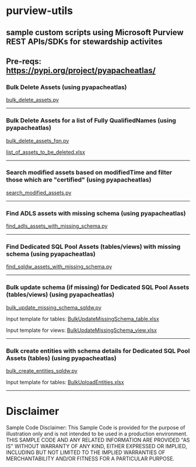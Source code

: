 # purview-utils

## sample custom scripts using Microsoft Purview REST APIs/SDKs for stewardship activites
Pre-reqs: https://pypi.org/project/pyapacheatlas/
---


### Bulk Delete Assets (using pyapacheatlas)
[bulk_delete_assets.py](https://github.com/gyanisinha/purview-utils/blob/main/bulk_delete_assets.py)

---

### Bulk Delete Assets for a list of Fully QualifiedNames (using pyapacheatlas)
[bulk_delete_assets_fqn.py](https://github.com/gyanisinha/purview-utils/blob/main/bulk_delete_assets_fqn.py)

[list_of_assets_to_be_deleted.xlsx](https://github.com/gyanisinha/purview-utils/files/9822982/list_of_assets_to_be_deleted.xlsx)

---

### Search modified assets based on modifiedTime and filter those which are "certified" (using pyapacheatlas)
[search_modified_assets.py](https://github.com/gyanisinha/purview-utils/blob/main/search_modified_assets.py)

---

### Find ADLS assets with missing schema (using pyapacheatlas)
[find_adls_assets_with_missing_schema.py](https://github.com/gyanisinha/purview-utils/blob/main/find_adls_assets_with_missing_schema.py)

---

### Find Dedicated SQL Pool Assets (tables/views) with missing schema (using pyapacheatlas)
[find_sqldw_assets_with_missing_schema.py](https://github.com/gyanisinha/purview-utils/blob/main/find_sqldw_assets_with_missing_schema.py)

---

### Bulk update schema (if missing) for Dedicated SQL Pool Assets (tables/views)  (using pyapacheatlas)

[bulk_update_missing_schema_sqldw.py](https://github.com/gyanisinha/purview-utils/blob/main/bulk_update_missing_schema_sqldw.py)

Input template for tables: [BulkUpdateMissingSchema_table.xlsx](https://github.com/gyanisinha/purview-utils/files/10143249/BulkUpdateMissingSchema_table.xlsx)

Input template for views: [BulkUpdateMissingSchema_view.xlsx](https://github.com/gyanisinha/purview-utils/files/10143264/BulkUpdateMissingSchema_view.xlsx)

---

### Bulk create entities with schema details for Dedicated SQL Pool Assets (tables)  (using pyapacheatlas)
[bulk_create_entities_sqldw.py](https://github.com/gyanisinha/purview-utils/blob/main/bulk_create_entities_sqldw.py)

Input template for tables: [BulkUploadEntities.xlsx](https://github.com/gyanisinha/purview-utils/files/10383537/BulkUploadEntities.xlsx)


---

# Disclaimer

Sample Code Disclaimer: This Sample Code is provided for the purpose of illustration only and is not intended to be used in a production environment. THIS SAMPLE CODE AND ANY RELATED INFORMATION ARE PROVIDED "AS IS" WITHOUT WARRANTY OF ANY KIND, EITHER EXPRESSED OR IMPLIED, INCLUDING BUT NOT LIMITED TO THE IMPLIED WARRANTIES OF MERCHANTABILITY AND/OR FITNESS FOR A PARTICULAR PURPOSE. 
